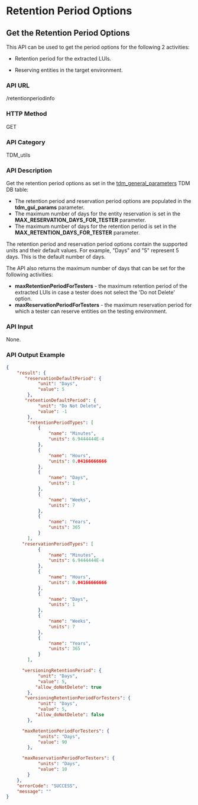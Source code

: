 # Retention Period Options

## Get the Retention Period Options

This API can be used to get the period options for the following 2 activities:

- Retention period for the extracted LUIs.

- Reserving entities in the target environment.   

### API URL

/retentionperiodinfo

### HTTP Method

GET

### API Category

TDM_utils

### API Description

Get the retention period options as set in the [tdm_general_parameters](/articles/TDM/tdm_configuration/02_tdmdb_general_parameters.md) TDM DB table:

- The retention period and reservation period options are populated in the **tdm_gui_params** parameter.
- The maximum number of days for the entity reservation is set in the **MAX_RESERVATION_DAYS_FOR_TESTER** parameter.
- The maximum number of days for the retention period is set in the **MAX_RETENTION_DAYS_FOR_TESTER** parameter.

The retention period and reservation period options contain the supported units and their default values. For example, "Days" and "5" represent 5 days. This is the default number of days.

The API also returns the maximum number of days that can be set for the following activities:

- **maxRetentionPeriodForTesters** - the maximum retention period of the extracted LUIs in case a tester does not select the 'Do not Delete' option.
- **maxReservationPeriodForTesters** - the maximum reservation period for which a tester can reserve entities on the testing environment.

### API Input

None.

### API Output Example

```json
{
    "result": {
       "reservationDefaultPeriod": {
            "unit": "Days",
            "value": 5
        },
       "retentionDefaultPeriod": {
            "unit": "Do Not Delete",
            "value": -1
        },
        "retentionPeriodTypes": [
            {
                "name": "Minutes",
                "units": 6.9444444E-4
            },
            {
                "name": "Hours",
                "units": 0.04166666666
            },
            {
                "name": "Days",
                "units": 1
            },
            {
                "name": "Weeks",
                "units": 7
            },
            {
                "name": "Years",
                "units": 365
            }
        ],
      "reservationPeriodTypes": [
            {
                "name": "Minutes",
                "units": 6.9444444E-4
            },
            {
                "name": "Hours",
                "units": 0.04166666666
            },
            {
                "name": "Days",
                "units": 1
            },
            {
                "name": "Weeks",
                "units": 7
            },
            {
                "name": "Years",
                "units": 365
            }
        ],

      "versioningRetentionPeriod": {
            "unit": "Days",
            "value": 5,
           "allow_doNotDelete": true
        },
       "versioningRetentionPeriodForTesters": {
            "unit": "Days",
            "value": 5,
           "allow_doNotDelete": false
        },

      "maxRetentionPeriodForTesters": {
            "units": "Days",
            "value": 90
        },

      "maxReservationPeriodForTesters": {
            "units": "Days",
            "value": 10
        }
    },
    "errorCode": "SUCCESS",
    "message": ""
}
```

